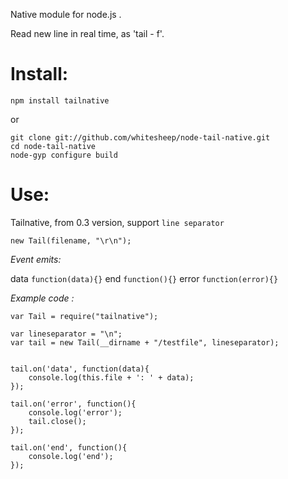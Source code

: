 Native module for node.js .

Read new line in real time, as 'tail - f'.

Install:
========

	npm install tailnative

or

	git clone git://github.com/whitesheep/node-tail-native.git
	cd node-tail-native
	node-gyp configure build


Use: 
========

Tailnative, from 0.3 version, support `line separator`
	
	new Tail(filename, "\r\n");



_Event emits:_

data 	`function(data){}`
end		`function(){}`
error	`function(error){}`



_Example code :_

	var Tail = require("tailnative");
	
	var lineseparator = "\n";
	var tail = new Tail(__dirname + "/testfile", lineseparator);
	
    
	tail.on('data', function(data){
	    console.log(this.file + ': ' + data);
	});

	tail.on('error', function(){
	    console.log('error');
		tail.close();
	});

	tail.on('end', function(){
	    console.log('end');
	});
